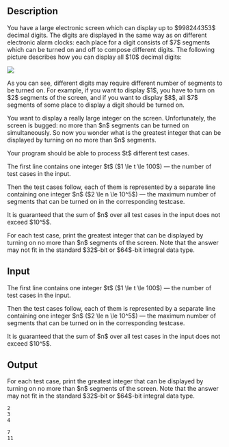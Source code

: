 ## Description

<div><p>You have a large electronic screen which can display up to $998244353$ decimal digits. The digits are displayed in the same way as on different electronic alarm clocks: each place for a digit consists of $7$ segments which can be turned on and off to compose different digits. The following picture describes how you can display all $10$ decimal digits:</p><p><img class="tex-graphics" src="file://IQPEcY4X.png" style="max-width: 100.0%;max-height: 100.0%;"></p><p>As you can see, different digits may require different number of segments to be turned on. For example, if you want to display $1$, you have to turn on $2$ segments of the screen, and if you want to display $8$, all $7$ segments of some place to display a digit should be turned on.</p><p>You want to display a really large integer on the screen. Unfortunately, the screen is bugged: no more than $n$ segments can be turned on simultaneously. So now you wonder what is the greatest integer that can be displayed by turning on no more than $n$ segments.</p><p>Your program should be able to process $t$ different test cases.</p></div><div class="input-specification"><p>The first line contains one integer $t$ ($1 \le t \le 100$) — the number of test cases in the input.</p><p>Then the test cases follow, each of them is represented by a separate line containing one integer $n$ ($2 \le n \le 10^5$) — the maximum number of segments that can be turned on in the corresponding testcase.</p><p>It is guaranteed that the sum of $n$ over all test cases in the input does not exceed $10^5$.</p></div><div class="output-specification"><p>For each test case, print the greatest integer that can be displayed by turning on no more than $n$ segments of the screen. Note that the answer may not fit in the standard $32$-bit or $64$-bit integral data type.</p></div>

## Input

<p>The first line contains one integer $t$ ($1 \le t \le 100$) — the number of test cases in the input.</p><p>Then the test cases follow, each of them is represented by a separate line containing one integer $n$ ($2 \le n \le 10^5$) — the maximum number of segments that can be turned on in the corresponding testcase.</p><p>It is guaranteed that the sum of $n$ over all test cases in the input does not exceed $10^5$.</p>

## Output

<p>For each test case, print the greatest integer that can be displayed by turning on no more than $n$ segments of the screen. Note that the answer may not fit in the standard $32$-bit or $64$-bit integral data type.</p>





```input1
2
3
4
```




```output1
7
11
```


